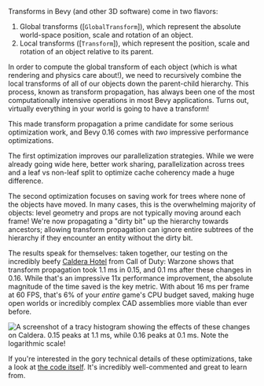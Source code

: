 Transforms in Bevy (and other 3D software) come in two flavors:

1. Global transforms ([`GlobalTransform`]), which represent the absolute world-space position, scale and rotation of an object.
2. Local transforms ([`Transform`]), which represent the position, scale and rotation of an object relative to its parent.

In order to compute the global transform of each object (which is what rendering and physics care about!),
we need to recursively combine the local transforms of all of our objects down the parent-child hierarchy.
This process, known as transform propagation, has always been one of the most computationally intensive operations in most Bevy applications.
Turns out, virtually everything in your world is going to have a transform!

This made transform propagation a prime candidate for some serious optimization work, and Bevy 0.16 comes with *two* impressive performance optimizations.

The first optimization improves our parallelization strategies. While we were already going wide here,
better work sharing, parallelization across trees and a leaf vs non-leaf split to optimize cache coherency made a huge difference.

The second optimization focuses on saving work for trees where none of the objects have moved.
In many cases, this is the overwhelming majority of objects: level geometry and props are not typically moving around each frame!
We're now propagating a "dirty bit" up the hierarchy towards ancestors; allowing transform propagation can ignore entire subtrees of the hierarchy if they encounter an entity without the dirty bit.

The results speak for themselves: taken together, our testing on the incredibly beefy [Caldera Hotel] from Call of Duty: Warzone shows that transform propagation took 1.1 ms in 0.15, and 0.1 ms after these changes in 0.16.
While that's an impressive 11x performance improvement, the absolute magnitude of the time saved is the key metric.
With about 16 ms per frame at 60 FPS, that's 6% of your *entire* game's CPU budget saved, making huge open worlds or incredibly complex CAD assemblies more viable than ever before.

![A screenshot of a `tracy` histogram showing the effects of these changes on Caldera. 0.15 peaks at 1.1 ms, while 0.16 peaks at 0.1 ms. Note the logarithmic scale!][caldera-transform-propagation-bench]

If you're interested in the gory technical details of these optimizations, take a look at [the code itself].
It's incredibly well-commented and great to learn from.

[Caldera Hotel]: https://github.com/Activision/caldera
[the code itself]: https://github.com/bevyengine/bevy/blob/b0c446739888705d3e95b640e9d13e0f1f53f06d/crates/bevy_transform/src/systems.rs#L12
[caldera-transform-propagation-bench]: caldera-transform-propagation-bench.png
